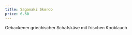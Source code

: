 ```yaml
---
title: Saganaki Skordo
price: 6.50
---
```


Gebackener griechischer Schafskäse mit frischen Knoblauch
